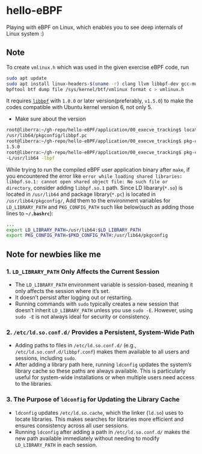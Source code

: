 # hello-eBPF

Playing with eBPF on Linux, which enables you to see deep internals of Linux system :)

## Note

To create `vmlinux.h` which was used in the given exercise eBPF code, run

```bash
sudo apt update
sudo apt install linux-headers-$(uname -r) clang llvm libbpf-dev gcc-multilib make
bpftool btf dump file /sys/kernel/btf/vmlinux format c > vmlinux.h
```

It requires [`libbpf`](https://github.com/libbpf/libbpf) with `1.0.0` or later version(preferably, `v1.5.0`) to make the codes compatible with Ubuntu kernel version 6, not only 5.

- Make sure about the version

```bash
root@liberra:~/gh-repo/hello-eBPF/application/00_execve_tracking$ locate pkgconfig | grep libbpf
/usr/lib64/pkgconfig/libbpf.pc
root@liberra:~/gh-repo/hello-eBPF/application/00_execve_tracking$ pkg-config  --modversion libbpf
1.5.0
root@liberra:~/gh-repo/hello-eBPF/application/00_execve_tracking$ pkg-config libbpf --libs --cflags
-L/usr/lib64 -lbpf
```

 While trying to run the compiled eBPF user application binary after `make`, if you encountered the error like `error while loading shared libraries: libbpf.so.1: cannot open shared object file: No such file or directory`, consider adding `libbpf.so.1` path. Since LD libarary(`*.so`) is located in `/usr/lib64` and package library(`*.pc`) is located in `/usr/lib64/pkgconfig/`, Add them to the environment variables for `LD_LIBRARY_PATH` and `PKG_CONFIG_PATH` such like below(such as adding those lines to **`~/.bashrc`**):
```bash
...
export LD_LIBRARY_PATH=/usr/lib64:$LD_LIBRARY_PATH
export PKG_CONFIG_PATH=$PKD_CONFIG_PATH:/usr/lib64/pkgconfig
```

## Note for newbies like me

### 1. **`LD_LIBRARY_PATH` Only Affects the Current Session**

- The `LD_LIBRARY_PATH` environment variable is session-based, meaning it only affects the session where it’s set.
- It doesn’t persist after logging out or restarting.
- Running commands with `sudo` typically creates a new session that doesn’t inherit `LD_LIBRARY_PATH` unless you use `sudo -E`. However, using `sudo -E` is not always ideal for security or consistency.

### 2. **`/etc/ld.so.conf.d/` Provides a Persistent, System-Wide Path**

- Adding paths to files in `/etc/ld.so.conf.d/` (e.g., `/etc/ld.so.conf.d/libbpf.conf`) makes them available to all users and sessions, including `sudo`.
- After adding a library path here, running `ldconfig` updates the system’s library cache so these paths are always available. This is particularly useful for system-wide installations or when multiple users need access to the libraries.

### 3. **The Purpose of `ldconfig` for Updating the Library Cache**

- `ldconfig` updates `/etc/ld.so.cache`, which the linker (`ld.so`) uses to locate libraries. This makes searches for libraries more efficient and ensures consistency across all user sessions.
- Running `ldconfig` after adding a path in `/etc/ld.so.conf.d/` makes the new path available immediately without needing to modify `LD_LIBRARY_PATH` in each session.

